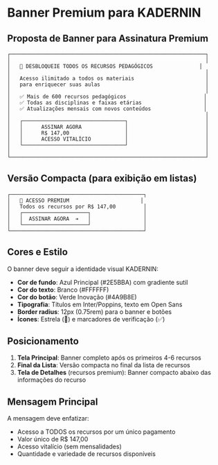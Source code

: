 # Banner Premium para KADERNIN

## Proposta de Banner para Assinatura Premium

```
┌───────────────────────────────────────────────────────────────┐
│                                                               │
│   🌟 DESBLOQUEIE TODOS OS RECURSOS PEDAGÓGICOS               │
│                                                               │
│   Acesso ilimitado a todos os materiais                       │
│   para enriquecer suas aulas                                  │
│                                                               │
│   ✅ Mais de 600 recursos pedagógicos                         │
│   ✅ Todas as disciplinas e faixas etárias                    │
│   ✅ Atualizações mensais com novos conteúdos                 │
│                                                               │
│   ┌─────────────────────────────────┐                         │
│   │      ASSINAR AGORA              │                         │
│   │      R$ 147,00                  │                         │
│   │      ACESSO VITALÍCIO           │                         │
│   └─────────────────────────────────┘                         │
│                                                               │
└───────────────────────────────────────────────────────────────┘
```

## Versão Compacta (para exibição em listas)

```
┌───────────────────────────────────────────┐
│   🌟 ACESSO PREMIUM                       │
│   Todos os recursos por R$ 147,00         │
│   ┌─────────────────────┐                 │
│   │  ASSINAR AGORA  ➔   │                 │
│   └─────────────────────┘                 │
└───────────────────────────────────────────┘
```

## Cores e Estilo

O banner deve seguir a identidade visual KADERNIN:

- **Cor de fundo**: Azul Principal (#2E5BBA) com gradiente sutil
- **Cor do texto**: Branco (#FFFFFF)
- **Cor do botão**: Verde Inovação (#4A9B8E)
- **Tipografia**: Títulos em Inter/Poppins, texto em Open Sans
- **Border radius**: 12px (0.75rem) para o banner e botões
- **Ícones**: Estrela (🌟) e marcadores de verificação (✅)

## Posicionamento

1. **Tela Principal**: Banner completo após os primeiros 4-6 recursos
2. **Final da Lista**: Versão compacta no final da lista de recursos
3. **Tela de Detalhes** (recursos premium): Banner compacto abaixo das informações do recurso

## Mensagem Principal

A mensagem deve enfatizar:
- Acesso a TODOS os recursos por um único pagamento
- Valor único de R$ 147,00
- Acesso vitalício (sem mensalidades)
- Quantidade e variedade de recursos disponíveis
